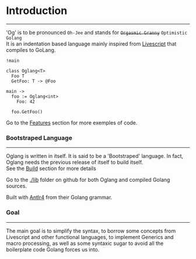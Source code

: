 # Introduction
---


'Og' is to be pronounced `Oh-Jee` and stands for ~~`Orgasmic Granny`~~ `Optimistic Golang`  
It is an indentation based language mainly inspired from [Livescript](http://livescript.net) that compiles to GoLang.

```og
!main

class Oglang<T>
  Foo T
  GetFoo: T -> @Foo

main ->
  foo := Oglang<int>
    Foo: 42

  foo.GetFoo()
```

Go to the [Features](/features.md) section for more exemples of code.

### Bootstraped Language
---

Oglang is written in itself. It is said to be a 'Bootstraped' language. In fact, Oglang needs the previous release of itself to build itself.  
See the [Build](/build.md) section for more details

Go to the [./lib](https://github.com/champii/og/tree/master/lib) folder on github for both Oglang and compiled Golang sources.  

Built with [Antlr4](https://github.com/antlr/antlr4) from their Golang grammar.

### Goal
---

The main goal is to simplify the syntax, to borrow some concepts from Livescript and other functional languages, to implement Generics and macro processing, as well as some syntaxic sugar to avoid all the boilerplate code Golang forces us into.
